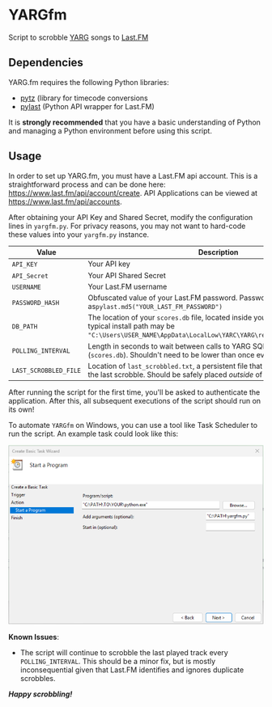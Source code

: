 # YARGfm
 Script to scrobble [YARG](https://yarg.in/) songs to [Last.FM](https://www.last.fm/)

## Dependencies
YARG.fm requires the following Python libraries:
* [pytz](https://pypi.org/project/pytz/) (library for timecode conversions
* [pylast](https://github.com/pylast/pylast) (Python API wrapper for Last.FM)

It is **strongly recommended** that you have a basic understanding of Python and managing a Python environment before using this script.
## Usage
In order to set up YARG.fm, you must have a Last.FM api account. This is a straightforward process and can be done here: https://www.last.fm/api/account/create. API Applications can be viewed at https://www.last.fm/api/accounts.

After obtaining your API Key and Shared Secret, modify the configuration lines in `yargfm.py`. For privacy reasons, you may not want to hard-code these values into your `yargfm.py` instance.

| Value                 | Description                                                                                                                                                                            |
|-----------------------|----------------------------------------------------------------------------------------------------------------------------------------------------------------------------------------|
| `API_KEY`             | Your API key                                                                                                                                                                           |
| `API_Secret`          | Your API Shared Secret                                                                                                                                                                 |
| `USERNAME`            | Your Last.FM username                                                                                                                                                                  |
| `PASSWORD_HASH`       | Obfuscated value of your Last.FM password. Password should be inserted as`pylast.md5("YOUR_LAST_FM_PASSWORD")`                                                                         |
| `DB_PATH`             | The location of your `scores.db` file, located inside your YARG installation. A typical install path may be `"C:\Users\USER_NAME\AppData\LocalLow\YARC\YARG\release\scores\scores.db"` |
| `POLLING_INTERVAL`    | Length in seconds to wait between calls to YARG SQLite database (`scores.db`). Shouldn't need to be lower than once every 60 seconds.                                                  |
| `LAST_SCROBBLED_FILE` | Location of `last_scrobbled.txt`, a persistent file that holds the timestamp of the last scrobble. Should be safely placed *outside* of the YARG directory.                            |

After running the script for the first time, you'll be asked to authenticate the application. After this, all subsequent executions of the script should run on its own!

To automate `YARGfm` on Windows, you can use a tool like Task Scheduler to run the script. An example task could look like this:

![alt text](image.png)

**Known Issues**:
* The script will continue to scrobble the last played track every `POLLING_INTERVAL`. This should be a minor fix, but is mostly inconsequential given that Last.FM identifies and ignores duplicate scrobbles.


***Happy scrobbling!***
